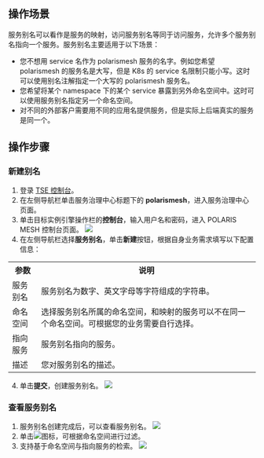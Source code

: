 ## 操作场景

服务别名可以看作是服务的映射，访问服务别名等同于访问服务，允许多个服务别名指向一个服务。服务别名主要适用于以下场景：

- 您不想用 service 名作为 polarismesh 服务的名字。例如您希望 polarismesh 的服务名是大写，但是 K8s 的 service 名限制只能小写。这时可以使用别名注解指定一个大写的 polarismesh 服务名。
- 您希望将某个 namespace 下的某个 service 暴露到另外命名空间中。这时可以使用服务别名指定另一个命名空间。
- 对不同的外部客户需要用不同的应用名提供服务，但是实际上后端真实的服务是同一个。

## 操作步骤

### 新建别名

1. 登录 [TSE 控制台](https://console.cloud.tencent.com/tse)。
2. 在左侧导航栏单击服务治理中心标题下的 **polarismesh**，进入服务治理中心页面。
3. 单击目标实例引擎操作栏的**控制台**，输入用户名和密码，进入 POLARIS MESH 控制台页面。
   ![](https://qcloudimg.tencent-cloud.cn/raw/2b2e6f7cd376f1dd5ba9c440c0fdf3c6.png)
4. 在左侧导航栏选择**服务别名**，单击**新建**按钮，根据自身业务需求填写以下配置信息：

<table>
    <tr>
        <th>参数</th>
        <th>说明</th>
    </tr>
    <tr>
        <td>服务别名</td>
        <td>服务别名为数字、英文字母等字符组成的字符串。</td>
    </tr>
    <tr>
        <td>命名空间</td>
        <td>选择服务别名所属的命名空间，和映射的服务可以不在同一个命名空间。可根据您的业务需要自行选择。</td>
    </tr>
    <tr>
        <td>指向服务</td>
        <td>服务别名指向的服务。</td>
    </tr>
    <tr>
        <td>描述</td>
        <td>您对服务别名的描述。</td>
    </tr>
</table>

4. 单击**提交**，创建服务别名。
   ![](https://qcloudimg.tencent-cloud.cn/raw/f8be2656c9341c3fa25191d816c178f7.png) 


### 查看服务别名

1. 服务别名创建完成后，可以查看服务别名。
   ![](https://qcloudimg.tencent-cloud.cn/raw/4268cbf6540a0cf8bcae58d4f5bd0faa.png)
2. 单击<img src ="https://qcloudimg.tencent-cloud.cn/raw/b668780bdc9f054e7b3d1d34e8bbc607.png" style ="margin:0">图标，可根据命名空间进行过滤。
3. 支持基于命名空间与指向服务的检索。
   ![](https://qcloudimg.tencent-cloud.cn/raw/2562c140ee6c3fc8e9f685bb6cf31d3b.png)
